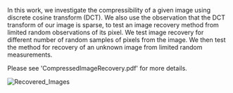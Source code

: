 In this work, we investigate the compressibility of a given image using discrete cosine
transform (DCT). We also use the observation that the DCT transform of our image is sparse,
to test an image recovery method from limited random observations of its pixel. We test image
recovery for different number of random samples of pixels from the image. We then test the method
for recovery of an unknown image from limited random measurements.

Please see 'CompressedImageRecovery.pdf' for more details.

![Recovered_Images](https://user-images.githubusercontent.com/42185229/182240865-02bf8761-8ae1-4d50-84bb-e1541178c0b2.png)
